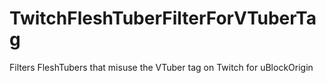 # TwitchFleshTuberFilterForVTuberTag
Filters FleshTubers that misuse the VTuber tag on Twitch for uBlockOrigin 
